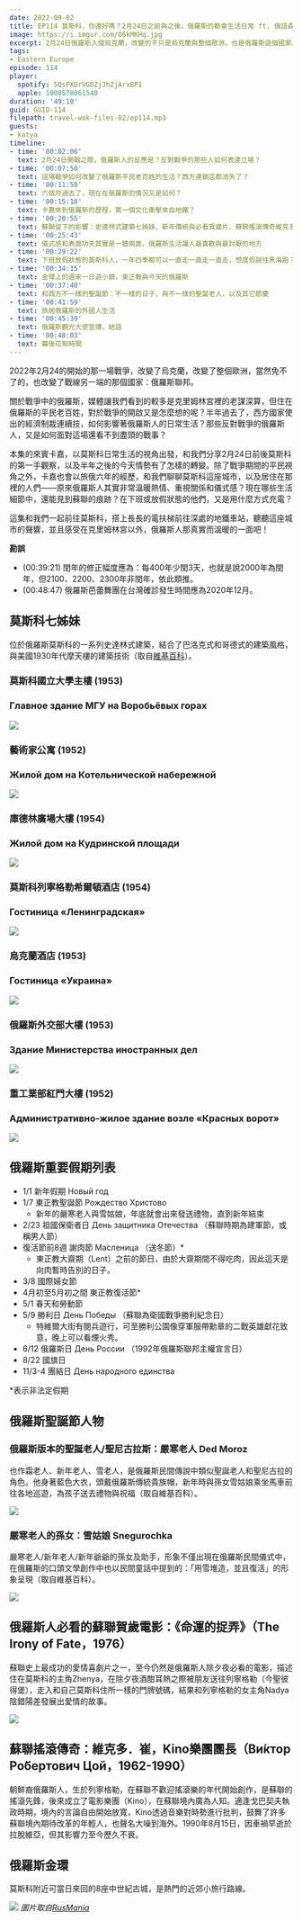```yaml
---
date: 2022-09-02
title: EP114 莫斯科，你還好嗎？2月24日之前與之後，俄羅斯的都會生活日常 ft. 俄語森林 卡嘉
image: https://i.imgur.com/O6kMKHq.jpg
excerpt: 2月24日俄羅斯入侵烏克蘭，改變的不只是烏克蘭與整個歐洲，也是俄羅斯這個國家。在克里姆林宮以外的人們，是怎麼看待這場戰爭？這場軍事行動如何改變了他們的生活？至今已經超過六個月，老百姓的生活中又有哪些變與不變？讓我們跟著旅俄六年的卡嘉一起去看看莫斯科現在的情況吧！
tags:
- Eastern Europe
episode: 114
player:
  spotify: 5QsFXDrVGDZjJhZjArxBP1
  apple: 1000578061540
duration: '49:10'
guid: GUID-114
filepath: travel-wok-files-02/ep114.mp3
guests:
- katya
timeline:
- time: '00:02:06'
  text: 2月24日開戰之際，俄羅斯人的反應是？反對戰爭的那些人如何表達立場？
- time: '00:07:50'
  text: 這場戰爭如何改變了俄羅斯平民老百姓的生活？西方連鎖店都消失了？
- time: '00:11:50'
  text: 六個月過去了，現在在俄羅斯的情況又是如何？
- time: '00:15:18'
  text: 卡嘉來到俄羅斯的歷程，第一個文化衝擊來自地鐵？
- time: '00:20:55'
  text: 蘇聯留下的影響：史達林式建築七姊妹、新年傳統與必看賀歲片、蘇聯搖滾傳奇維克多．崔
- time: '00:25:43'
  text: 儀式感和表面功夫其實是一體兩面，俄羅斯生活讓人最喜歡與最討厭的地方
- time: '00:29:22'
  text: 下班放假狀態的莫斯科人，一年四季都可以一直走一直走一直走，想度假就往黑海跑？
- time: '00:34:15'
  text: 金環上的週末一日遊小鎮，東正教與今天的俄羅斯
- time: '00:37:40'
  text: 和西方不一樣的聖誕節：不一樣的日子，與不一樣的聖誕老人，以及其它節慶
- time: '00:41:59'
  text: 旅居俄羅斯的外國人生活
- time: '00:45:39'
  text: 俄羅斯觀光大使宣傳，結語
- time: '00:48:03'
  text: 幕後花絮時間
---
```

2022年2月24的開始的那一場戰爭，改變了烏克蘭，改變了整個歐洲，當然免不了的，也改變了戰線另一端的那個國家：俄羅斯聯邦。

關於戰爭中的俄羅斯，媒體讓我們看到的較多是克里姆林宮裡的老謀深算，但住在俄羅斯的平民老百姓，對於戰爭的開啟又是怎麼想的呢？半年過去了，西方國家使出的經濟制裁連續技，如何影響著俄羅斯人的日常生活？那些反對戰爭的俄羅斯人，又是如何面對這場還看不到盡頭的戰事？

本集的來賓卡嘉，以莫斯科日常生活的視角出發，和我們分享2月24日前後莫斯科的第一手觀察，以及半年之後的今天情勢有了怎樣的轉變。除了戰爭期間的平民視角之外，卡嘉也會以旅俄六年的經歷，和我們聊聊莫斯科這座城市，以及居住在那裡的人們——原來俄羅斯人其實非常溫暖熱情、重視關係和儀式感？現在哪些生活細節中，還能見到蘇聯的痕跡？在下班或放假狀態的他們，又是用什麼方式充電？

這集和我們一起前往莫斯科，搭上長長的電扶梯前往深處的地鐵車站，聽聽這座城市的聲響，並且感受在克里姆林宮以外，俄羅斯人那真實而溫暖的一面吧！

**勘誤**

* (00:39:21) 閏年的修正幅度應為：每400年少閏3天，也就是說2000年為閏年，但2100、2200、2300年非閏年，依此類推。
* (00:48:47) 俄羅斯芭蕾舞團在台灣確診發生時間應為2020年12月。

## 莫斯科七姊妹

位於俄羅斯莫斯科的一系列史達林式建築，結合了巴洛克式和哥德式的建築風格，與美國1930年代摩天樓的建築技術（取自[維基百科](https://zh.wikipedia.org/zh-tw/%E4%B8%83%E5%A7%90%E5%A6%B9_(%E8%8E%AB%E6%96%AF%E7%A7%91))）。

### 莫斯科國立大學主樓 (1953)
### Главное здание МГУ на Воробьёвых горах
![](https://upload.wikimedia.org/wikipedia/commons/thumb/d/d8/Moskau_Uni.jpg/450px-Moskau_Uni.jpg)

### 藝術家公寓 (1952)
### Жилой дом на Котельнической набережной
![](https://upload.wikimedia.org/wikipedia/commons/thumb/9/95/Kotelnicheskaya_Tower_00.jpg/450px-Kotelnicheskaya_Tower_00.jpg)

### 庫德林廣場大樓 (1954)
### Жилой дом на Кудринской площади
![](https://upload.wikimedia.org/wikipedia/commons/thumb/4/4c/Kudrinskaya_Square_Building_in_Moscow.jpg/450px-Kudrinskaya_Square_Building_in_Moscow.jpg)

### 莫斯科列寧格勒希爾頓酒店 (1954)
### Гостиница «Ленинградская»
![](https://upload.wikimedia.org/wikipedia/commons/thumb/a/a3/Leningradskaja002.JPG/450px-Leningradskaja002.JPG)

### 烏克蘭酒店 (1953)
### Гостиница «Украина»
![](https://upload.wikimedia.org/wikipedia/commons/thumb/9/96/Hotel_Ukraina.jpg/450px-Hotel_Ukraina.jpg)

### 俄羅斯外交部大樓 (1953)
### Здание Министерства иностранных дел
![](https://upload.wikimedia.org/wikipedia/commons/thumb/d/d1/RIAN_archive_97025_The_Foreign_Ministry_of_Russia.jpg/450px-RIAN_archive_97025_The_Foreign_Ministry_of_Russia.jpg)

### 重工業部紅門大樓 (1952)
### Административно-жилое здание возле «Красных ворот»
![](https://upload.wikimedia.org/wikipedia/commons/thumb/0/01/Moscow%2C_Dushkin%27s_Tower.jpg/450px-Moscow%2C_Dushkin%27s_Tower.jpg)

## 俄羅斯重要假期列表

* 1/1 新年假期 Новый год
* 1/7 東正教聖誕節 Рождество Христово
  * 新年的嚴寒老人與雪姑娘，年底就會出來發送禮物，直到新年結束
* 2/23 祖國保衛者日 День защитника Отечества （蘇聯時期為建軍節，或稱男人節）
* 復活節前8週 謝肉節 Ма́сленица （送冬節）*
  * 東正教大齋期（Lent）之前的節日，由於大齋期間不得吃肉，因此這天是向肉暫時告別的日子。
* 3/8 國際婦女節
* 4月初至5月初之間 東正教復活節*
* 5/1 春天和勞動節
* 5/9 勝利日 День Победы （蘇聯為衛國戰爭勝利紀念日）
  * 特維爾大街有閱兵遊行，可至勝利公園像穿軍服帶勳章的二戰英雄獻花致意，晚上可以看煙火秀。
* 6/12 俄羅斯日 День России （1992年俄羅斯聯邦主權宣言日）
* 8/22 國旗日
* 11/3-4 團結日 День народного единства

*表示非法定假期

## 俄羅斯聖誕節人物

### 俄羅斯版本的聖誕老人/聖尼古拉斯：嚴寒老人 Ded Moroz

也作霜老人、新年老人、雪老人，是俄羅斯民間傳說中類似聖誕老人和聖尼古拉的角色。他身著藍色大衣，頭戴俄羅斯傳統貴族帽，新年時與孫女雪姑娘乘坐馬車前往各地巡遊，為孩子送去禮物與祝福（取自維基百科）。

![](https://upload.wikimedia.org/wikipedia/commons/thumb/c/ce/Ded_Moroz_72.jpg/300px-Ded_Moroz_72.jpg)

### 嚴寒老人的孫女：雪姑娘 Snegurochka

嚴寒老人/新年老人/新年爺爺的孫女及助手，形象不僅出現在俄羅斯民間儀式中，在俄羅斯的口頭文學創作中也以民間童話中提到的：「用雪堆造，並且復活」的形象呈現（取自維基百科）。

![](https://upload.wikimedia.org/wikipedia/commons/thumb/5/5f/Vasnetsov_Snegurochka.jpg/300px-Vasnetsov_Snegurochka.jpg)

## 俄羅斯人必看的蘇聯賀歲電影：《命運的捉弄》（The Irony of Fate，1976）

蘇聯史上最成功的愛情喜劇片之一，至今仍然是俄羅斯人除夕夜必看的電影，描述住在莫斯科的主角Zhenya，在除夕夜酒酣耳熱之際被朋友送往列寧格勒（今聖彼得堡），走入和自己莫斯科住所一樣的門牌號碼，結果和列寧格勒的女主角Nadya陰錯陽差發展出愛情的故事。

![](https://upload.wikimedia.org/wikipedia/en/4/4b/Irony_of_Fate_poster.jpg)

## 蘇聯搖滾傳奇：維克多．崔，Kino樂團團長（Ви́ктор Ро́бертович Цой，1962-1990）

朝鮮裔俄羅斯人，生於列寧格勒，在蘇聯不歡迎搖滾樂的年代開始創作，是蘇聯的搖滾先鋒，後來成立了電影樂團（Kino），在蘇聯境內廣為人知。適逢戈巴契夫執政時期，境內的言論自由開始放寬，Kino透過音樂對時勢進行批判，鼓舞了許多蘇聯境內期待改革的年輕人，也聲名大噪到海外。1990年8月15日，因車禍早逝於拉脫維亞，但其影響力至今歷久不衰。

## 俄羅斯金環

莫斯科附近可當日來回的8座中世紀古城，是熱門的近郊小旅行路線。

![](https://rusmania.com/perch/resources/goldenring.jpg)
*圖片取自[RusMania](https://rusmania.com/golden-ring)*
